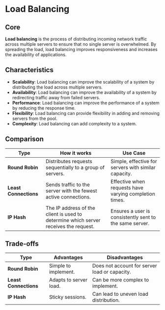 # Load Balancing

## Core

**Load balancing** is the process of distributing incoming network traffic across multiple servers to ensure that no single server is overwhelmed. By spreading the load, load balancing improves responsiveness and increases the availability of applications.

## Characteristics

- **Scalability**: Load balancing can improve the scalability of a system by distributing the load across multiple servers.
- **Availability**: Load balancing can improve the availability of a system by redirecting traffic away from failed servers.
- **Performance**: Load balancing can improve the performance of a system by reducing the response time.
- **Flexibility**: Load balancing can provide flexibility in adding and removing servers from the pool.
- **Complexity**: Load balancing can add complexity to a system.

## Comparison

| Type | How it works | Use Case |
|---|---|---|
| **Round Robin** | Distributes requests sequentially to a group of servers. | Simple, effective for servers with similar capacity. |
| **Least Connections** | Sends traffic to the server with the fewest active connections. | Effective when requests have varying completion times. |
| **IP Hash** | The IP address of the client is used to determine which server receives the request. | Ensures a user is consistently sent to the same server. |

## Trade-offs

| Type | Advantages | Disadvantages |
|---|---|---|
| **Round Robin** | Simple to implement. | Does not account for server load or capacity. |
| **Least Connections** | Adapts to server load. | Can be more complex to implement. |
| **IP Hash** | Sticky sessions. | Can lead to uneven load distribution. |
